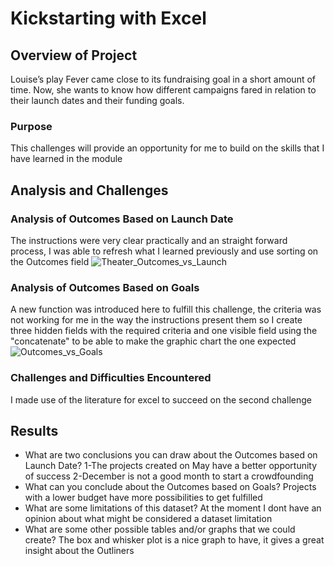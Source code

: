 # Kickstarting with Excel

## Overview of Project
Louise’s play Fever came close to its fundraising goal in a short amount of time. Now, she wants to know how different campaigns fared in relation to their launch dates and their funding goals.
### Purpose
This challenges will provide an opportunity for me to build on the skills that I have learned in the module
## Analysis and Challenges

### Analysis of Outcomes Based on Launch Date
The instructions were very clear practically and an straight forward process, I was able to refresh what I learned previously and use sorting on the Outcomes field
![Theater_Outcomes_vs_Launch](https://user-images.githubusercontent.com/16723095/120871510-6dd35c80-c561-11eb-9284-f965b942e541.png)
### Analysis of Outcomes Based on Goals
A new function was introduced here to fulfill this challenge, the criteria was not working for me in the way the instructions present them so I create three hidden fields with the required criteria and one visible field using the "concatenate" to be able to make the graphic chart the one expected
![Outcomes_vs_Goals](https://user-images.githubusercontent.com/16723095/120871522-73c93d80-c561-11eb-836e-36d8e63fdfca.png)
### Challenges and Difficulties Encountered
I made use of the literature for excel to succeed on the second challenge
## Results

- What are two conclusions you can draw about the Outcomes based on Launch Date?
 1-The projects created on May have a better opportunity of success
 2-December is not a good month to start a crowdfounding
- What can you conclude about the Outcomes based on Goals?
 Projects with a lower budget have more possibilities to get fulfilled
- What are some limitations of this dataset?
 At the moment I dont have an opinion about what might be considered a dataset limitation 
- What are some other possible tables and/or graphs that we could create?
 The box and whisker plot is a nice graph to have, it gives a great insight about the Outliners 
